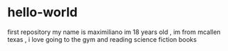 # hello-world
first repository
my name is maximiliano im 18 years old , im from mcallen texas , i love going to the gym and reading science fiction books
